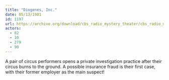 ```yaml
---
title: "Diogenes, Inc."
date: 05/13/1981
id: 1197
url: https://archive.org/download/cbs_radio_mystery_theater/cbs_radio_mystery_theater-1151-1200.zip/cbs_radio_mystery_theater-1151-1200%2Fcbsrmt_1197_diogenes_inc.mp3
actors:
  - 82
  - 10
  - 279
  - 90
---
```

A pair of circus performers opens a private investigation practice after their circus burns to the ground. A possible insurance fraud is their first case, with their former employer as the main suspect!